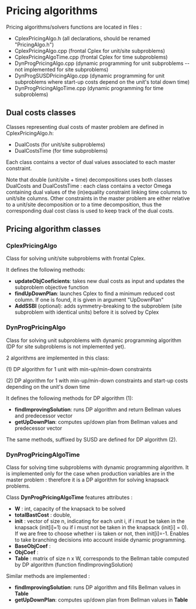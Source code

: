 # Pricing algorithms

Pricing algorithms/solvers functions are located in files :
* CplexPricingAlgo.h (all declarations, should be renamed "PricingAlgo.h")
* CplexPricingAlgo.cpp (frontal Cplex for unit/site subproblems)
* CplexPricingAlgoTime.cpp (frontal Cplex for time subproblems)
* DynProgPricingAlgo.cpp (dynamic programming for unit subproblems -- not implemented for site subproblems)
* DynProgSUSDPricingAlgo.cpp (dynamic programming for unit subproblems where start-up costs depend on the unit's total down time)
* DynProgPricingAlgoTime.cpp (dynamic programming for time subproblems)


## Dual costs classes

Classes representing dual costs of master problem are defined in CplexPricingAlgo.h:
* DualCosts (for unit/site subproblems)
* DualCostsTime (for time subproblems)

Each class contains a vector of dual values associated to each master constraint.

Note that double (unit/site + time) decompositions uses both classes DualCosts and DualCostsTime : each class contains a vector Omega containing dual values of the (in)equality constraint linking time columns to unit/site columns. Other constraints in the master problem are either relative to a unit/site decomposition or to a time decomposition, thus the corresponding dual cost class is used to keep track of the dual costs.



## Pricing algorithm classes

### CplexPricingAlgo

Class for solving unit/site subproblems with frontal Cplex. 

It defines the following methods:
  * **updateObjCoeficients**: takes new dual costs as input and updates the subproblem objective function
  * **findUpDownPlan**: launches Cplex to find a minimum reduced cost column. If one is found, it is given in argument "UpDownPlan"
  * **AddSSBI** (optional): adds symmetry-breaking to the subproblem (site subproblem with identical units) before it is solved by Cplex 


### DynProgPricingAlgo

Class for solving unit subproblems with dynamic programming algorithm (DP for site subproblems is not implemented yet). 

2 algorithms are implemented in this class:

   (1) DP algorithm for 1 unit with min-up/min-down constraints
   
   (2) DP algorithm for 1 with min-up/min-down constraints and start-up costs depending on the unit's down time

It defines the following methods for DP algorithm (1):
  * **findImprovingSolution**: runs DP algorithm and return Bellman values and predecessor vector
  * **getUpDownPlan**: computes up/down plan from Bellman values and predecessor vector

The same methods, suffixed by SUSD are defined for DP algorithm (2).



### DynProgPricingAlgoTime

Class for solving time subproblems with dynamic programming algorithm.
It is implemented only for the case when production variables are in the master problem : therefore it is a DP algorithm for solving knapsack problems.

Class **DynProgPricingAlgoTime** features attributes :
* **W** : int, capacity of the knapsack to be solved
* **totalBastCost** : double, 
* **init** : vector of size n, indicating for each unit i, if i must be taken in the knapsack (init[i]=1) ou if i must not be taken in the knapsack (init[i] = 0). 
If we are free to choose whether i is taken or not, then init[i]=-1. 
Enables to take branching decisions into account inside dynamic programming.
* **BaseObjCoef** :
* **ObjCoef** :
* **Table** : matrix of size n x W, corresponds to the Bellman table computed by DP algorithm (function findImprovingSolution)

Similar methods are implemented :

  * **findImprovingSolution**: runs DP algorithm and fills Bellman values in **Table**
  * **getUpDownPlan**: computes up/down plan from Bellman values in **Table**
